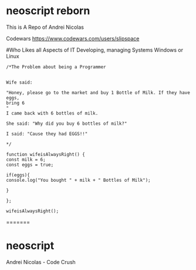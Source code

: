 
# neoscript reborn

This is A Repo of Andrei Nicolas

Codewars
https://www.codewars.com/users/slipspace

#Who Likes all Aspects of IT
Developing, managing Systems Windows or Linux

```
/*The Problem about being a Programmer


Wife said:

"Honey, please go to the market and buy 1 Bottle of Milk. If they have eggs,
bring 6
"
I came back with 6 bottles of milk.

She said: "Why did you buy 6 bottles of milk?"

I said: "Cause they had EGGS!!"

*/

function wifeisAlwaysRight() {
const milk = 6;
const eggs = true;

if(eggs){
console.log("You bought " + milk + " Bottles of Milk");

}

};

wifeisAlwaysRight();
```
=======
# neoscript
Andrei Nicolas - Code Crush


